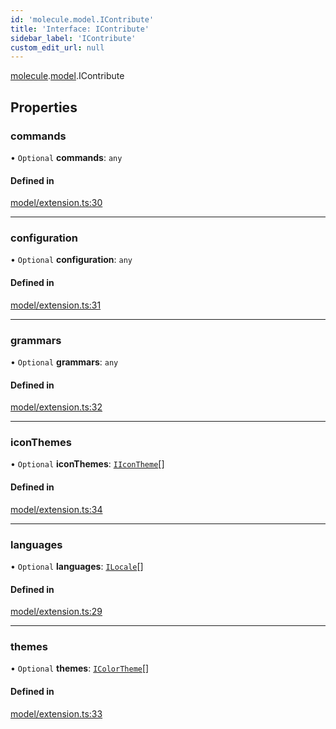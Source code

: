 ```yaml
---
id: 'molecule.model.IContribute'
title: 'Interface: IContribute'
sidebar_label: 'IContribute'
custom_edit_url: null
---
```


[molecule](../namespaces/molecule).[model](../namespaces/molecule.model).IContribute

## Properties

### commands

• `Optional` **commands**: `any`

#### Defined in

[model/extension.ts:30](https://github.com/DTStack/molecule/blob/ff1a27ef/src/model/extension.ts#L30)

---

### configuration

• `Optional` **configuration**: `any`

#### Defined in

[model/extension.ts:31](https://github.com/DTStack/molecule/blob/ff1a27ef/src/model/extension.ts#L31)

---

### grammars

• `Optional` **grammars**: `any`

#### Defined in

[model/extension.ts:32](https://github.com/DTStack/molecule/blob/ff1a27ef/src/model/extension.ts#L32)

---

### iconThemes

• `Optional` **iconThemes**: [`IIconTheme`](molecule.model.IIconTheme)[]

#### Defined in

[model/extension.ts:34](https://github.com/DTStack/molecule/blob/ff1a27ef/src/model/extension.ts#L34)

---

### languages

• `Optional` **languages**: [`ILocale`](molecule.ILocale)[]

#### Defined in

[model/extension.ts:29](https://github.com/DTStack/molecule/blob/ff1a27ef/src/model/extension.ts#L29)

---

### themes

• `Optional` **themes**: [`IColorTheme`](molecule.model.IColorTheme)[]

#### Defined in

[model/extension.ts:33](https://github.com/DTStack/molecule/blob/ff1a27ef/src/model/extension.ts#L33)
